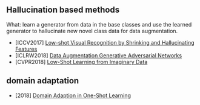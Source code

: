 ## Hallucination based methods
What: learn a generator from data in the base classes and use the learned generator to hallucinate new novel class data for data augmentation.
- [ICCV2017] [Low-shot Visual Recognition by Shrinking and Hallucinating Features](https://arxiv.org/abs/1606.02819)
- [ICLRW2018] [Data Augmentation Generative Adversarial Networks](https://arxiv.org/abs/1711.04340)
- [CVPR2018] [Low-Shot Learning from Imaginary Data](https://arxiv.org/abs/1801.05401)

## domain adaptation
- [2018] [Domain Adaption in One-Shot Learning](https://link.springer.com/chapter/10.1007/978-3-030-10925-7_35)